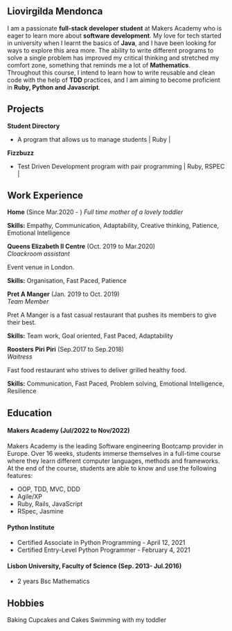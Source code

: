 ## Liovirgilda Mendonca

I am a passionate <strong>full-stack developer student</strong> at Makers Academy who is eager to learn more about <strong>software development</strong>. 
My love for tech started in university when I learnt the basics of  <strong>Java</strong>, and I have been looking for ways to explore this area more. 
The ability to write different programs to solve a single problem has improved my critical thinking and stretched my comfort zone, something that reminds me a lot of <strong>Mathematics</strong>.
Throughout this course, I intend to learn how to write reusable and clean code with the help of <strong>TDD</strong> practices, and I am aiming to become proficient in <strong>Ruby, Python and Javascript</strong>. 


## Projects

 **Student Directory** 
  - A program that allows us to manage students | Ruby  | 


 **Fizzbuzz**                 
  - Test Driven Development program with pair programming | Ruby, RSPEC |

## Work Experience

**Home** (Since Mar.2020 - )
_Full time mother of a lovely toddler_

<strong>Skills:</strong> Empathy, Communication, Adaptability, Creative thinking, Patience, Emotional Intelligence

**Queens Elizabeth II Centre** (Oct. 2019 to Mar.2020)  
_Cloackroom assistant_

Event venue in London.

<strong>Skills:</strong> Organisation, Fast Paced, Patience

**Pret A Manger** (Jan. 2019 to Oct. 2019)  
_Team Member_

Pret A Manger is a fast casual restaurant that pushes its members to give their best.

<strong>Skills:</strong> Team work, Goal oriented, Fast Paced, Adaptability

**Roosters Piri Piri** (Sep.2017 to Sep.2018)  
_Waitress_

Fast food restaurant who strives to deliver grilled healthy food.

<strong>Skills:</strong> Communication, Fast Paced, Problem solving, Emotional Intelligence, Resilience

## Education

#### Makers Academy (Jul/2022 to Nov/2022)
Makers Academy is the leading Software engineering Bootcamp provider in Europe.
Over 16 weeks, students immerse themselves in a full-time course where they learn different computer languages, methods and frameworks.
At the end of the course, students are able to know and use the following features:
- OOP, TDD, MVC, DDD
- Agile/XP
- Ruby, Rails, JavaScript
- RSpec, Jasmine

#### Python Institute 

- Certified Associate in Python Programming - April 12, 2021
- Certified Entry-Level Python Programmer - February 4, 2021

#### Lisbon University, Faculty of Science (Sep. 2013- Jul.2016)

- 2 years Bsc Mathematics

## Hobbies

Baking Cupcakes and Cakes
Swimming with my toddler
